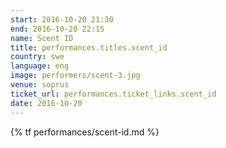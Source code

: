 ```yaml
---
start: 2016-10-20 21:30
end: 2016-10-20 22:15
name: Scent ID
title: performances.titles.scent_id
country: swe
language: eng
image: performers/scent-3.jpg
venue: soprus
ticket_url: performances.ticket_links.scent_id
date: 2016-10-20
---
```


{% tf performances/scent-id.md %}
